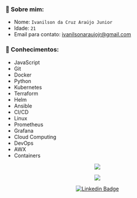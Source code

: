 ### :bust_in_silhouette: Sobre mim: 
- Nome: `Ivanilson da Cruz Araújo Junior`
- Idade: `21`
- Email para contato: [ivanilsonaraujojr@gmail.com](mailto:ivanilsonaraujojr@gmail.com)

### :crystal_ball: Conhecimentos:
* JavaScript
* Git
* Docker
* Python
* Kubernetes
* Terraform
* Helm
* Ansible
* CI/CD
* Linux
* Prometheus
* Grafana
* Cloud Computing
* DevOps
* AWX
* Containers

<p align="center">
  <img align="center" src="https://github-readme-stats.vercel.app/api?username=ivanilsonaraujojr&show_icons=true&theme=radical"> 
</p>

<p align="center">
  <img align="center" src="https://github-readme-stats.vercel.app/api/top-langs/?username=ivanilsonaraujojr&layout=compact&theme=radical"> 
</p>

<p align="center">
<a href="https://www.linkedin.com/in/ivanilson-junior-052937186/" target="blank"><img alt="Linkedin Badge" src="https://img.shields.io/badge/LinkedIn-0077B5?style=for-the-badge&logo=linkedin&logoColor=white"/></a>
</p>
